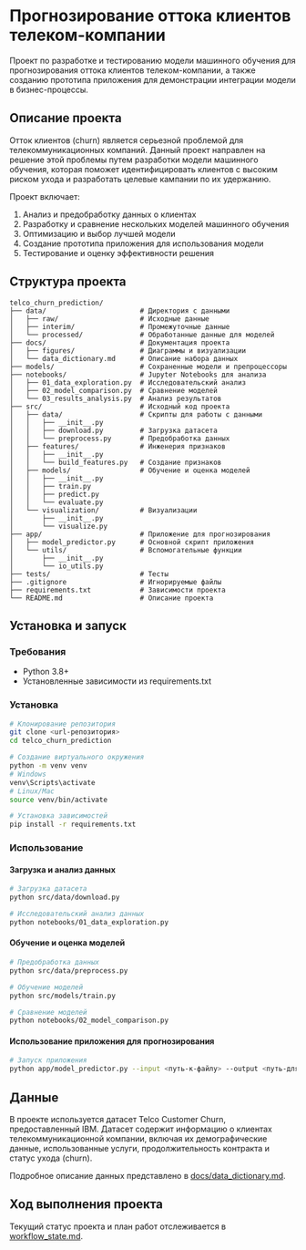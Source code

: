 # Прогнозирование оттока клиентов телеком-компании

Проект по разработке и тестированию модели машинного обучения для прогнозирования оттока клиентов телеком-компании, а также созданию прототипа приложения для демонстрации интеграции модели в бизнес-процессы.

## Описание проекта

Отток клиентов (churn) является серьезной проблемой для телекоммуникационных компаний. Данный проект направлен на решение этой проблемы путем разработки модели машинного обучения, которая поможет идентифицировать клиентов с высоким риском ухода и разработать целевые кампании по их удержанию.

Проект включает:

1. Анализ и предобработку данных о клиентах
2. Разработку и сравнение нескольких моделей машинного обучения
3. Оптимизацию и выбор лучшей модели
4. Создание прототипа приложения для использования модели
5. Тестирование и оценку эффективности решения

## Структура проекта

```
telco_churn_prediction/
├── data/                       # Директория с данными
│   ├── raw/                    # Исходные данные
│   ├── interim/                # Промежуточные данные
│   └── processed/              # Обработанные данные для моделей
├── docs/                       # Документация проекта
│   ├── figures/                # Диаграммы и визуализации
│   └── data_dictionary.md      # Описание набора данных
├── models/                     # Сохраненные модели и препроцессоры
├── notebooks/                  # Jupyter Notebooks для анализа
│   ├── 01_data_exploration.py  # Исследовательский анализ
│   ├── 02_model_comparison.py  # Сравнение моделей
│   └── 03_results_analysis.py  # Анализ результатов
├── src/                        # Исходный код проекта
│   ├── data/                   # Скрипты для работы с данными
│   │   ├── __init__.py
│   │   ├── download.py         # Загрузка датасета
│   │   └── preprocess.py       # Предобработка данных
│   ├── features/               # Инженерия признаков
│   │   ├── __init__.py
│   │   └── build_features.py   # Создание признаков
│   ├── models/                 # Обучение и оценка моделей
│   │   ├── __init__.py
│   │   ├── train.py
│   │   ├── predict.py
│   │   └── evaluate.py
│   └── visualization/          # Визуализации
│       ├── __init__.py
│       └── visualize.py
├── app/                        # Приложение для прогнозирования
│   ├── model_predictor.py      # Основной скрипт приложения
│   └── utils/                  # Вспомогательные функции
│       ├── __init__.py
│       └── io_utils.py
├── tests/                      # Тесты
├── .gitignore                  # Игнорируемые файлы
├── requirements.txt            # Зависимости проекта
└── README.md                   # Описание проекта
```

## Установка и запуск

### Требования
- Python 3.8+
- Установленные зависимости из requirements.txt

### Установка

```bash
# Клонирование репозитория
git clone <url-репозитория>
cd telco_churn_prediction

# Создание виртуального окружения
python -m venv venv
# Windows
venv\Scripts\activate
# Linux/Mac
source venv/bin/activate

# Установка зависимостей
pip install -r requirements.txt
```

### Использование

#### Загрузка и анализ данных

```bash
# Загрузка датасета
python src/data/download.py

# Исследовательский анализ данных
python notebooks/01_data_exploration.py
```

#### Обучение и оценка моделей

```bash
# Предобработка данных
python src/data/preprocess.py

# Обучение моделей
python src/models/train.py

# Сравнение моделей
python notebooks/02_model_comparison.py
```

#### Использование приложения для прогнозирования

```bash
# Запуск приложения
python app/model_predictor.py --input <путь-к-файлу> --output <путь-для-результатов>
```

## Данные

В проекте используется датасет Telco Customer Churn, предоставленный IBM. Датасет содержит информацию о клиентах телекоммуникационной компании, включая их демографические данные, использованные услуги, продолжительность контракта и статус ухода (churn).

Подробное описание данных представлено в [docs/data_dictionary.md](docs/data_dictionary.md).

## Ход выполнения проекта

Текущий статус проекта и план работ отслеживается в [workflow_state.md](workflow_state.md).